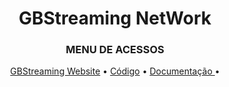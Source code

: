 <H1 align="center"> GBStreaming NetWork </h1>
<H3 align="center"> MENU DE ACESSOS </h3>

<p align="center">
<a href="https://gb-streaming.vercel.app/"> GBStreaming Website</a> •  
  <a href="https://github.com/BrunoMiniaci/ADS-GB/tree/master/GBStreaming"> Código</a> •
  <a href="https://github.com/BrunoMiniaci/ADS-GB/tree/master/Documentos"> Documentação </a> •

  </p>
